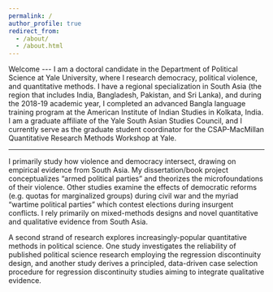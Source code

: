 ```yaml
---
permalink: /
author_profile: true
redirect_from: 
  - /about/
  - /about.html
---
```


Welcome --- I am a doctoral candidate in the Department of Political Science at Yale University, where I research democracy, political violence, and quantitative methods. I have a regional specialization in South Asia (the region that includes India, Bangladesh, Pakistan, and Sri Lanka), and during the 2018-19 academic year, I completed an advanced Bangla language training program at the American Institute of Indian Studies in Kolkata, India. I am a graduate affiliate of the Yale South Asian Studies Council, and I currently serve as the graduate student coordinator for the CSAP-MacMillan Quantitative Research Methods Workshop at Yale.

*****

I primarily study how violence and democracy intersect, drawing on empirical evidence from South Asia. My dissertation/book project conceptualizes “armed political parties” and theorizes the microfoundations of their violence. Other studies examine the effects of democratic reforms (e.g. quotas for marginalized groups) during civil war and the myriad “wartime political parties” which contest elections during insurgent conflicts. I rely primarily on mixed-methods designs and novel quantitative and qualitative evidence from South Asia.

A second strand of research explores increasingly-popular quantitative methods in political science. One study investigates the reliability of published political science research employing the regression discontinuity design, and another study derives a principled, data-driven case selection procedure for regression discontinuity studies aiming to integrate qualitative evidence.

